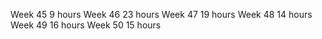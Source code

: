 Week 45 9 hours
Week 46 23 hours
Week 47 19 hours
Week 48 14 hours
Week 49 16 hours
Week 50 15 hours